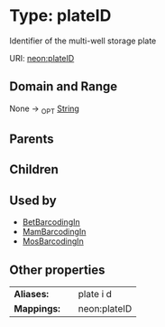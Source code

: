 
# Type: plateID


Identifier of the multi-well storage plate

URI: [neon:plateID](https://data.neonscience.org/plateID)


## Domain and Range

None ->  <sub>OPT</sub> [String](types/String.md)

## Parents


## Children


## Used by

 * [BetBarcodingIn](BetBarcodingIn.md)
 * [MamBarcodingIn](MamBarcodingIn.md)
 * [MosBarcodingIn](MosBarcodingIn.md)

## Other properties

|  |  |  |
| --- | --- | --- |
| **Aliases:** | | plate i d |
| **Mappings:** | | neon:plateID |

